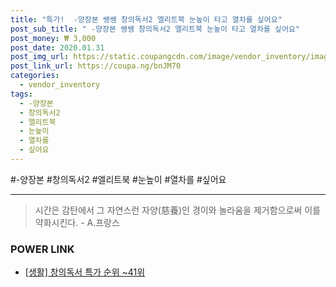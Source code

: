 ```yaml
--- 
title: "특가!  -양장본 쌩쌩 창의독서2 엘리트북 눈높이 타고 열차를 싶어요" 
post_sub_title: " -양장본 쌩쌩 창의독서2 엘리트북 눈높이 타고 열차를 싶어요" 
post_money: ₩ 3,000 
post_date: 2020.01.31 
post_img_url: https://static.coupangcdn.com/image/vendor_inventory/images/2019/03/08/13/7/c8928eeb-8b8e-4409-9258-e02f5edda848.jpg 
post_link_url: https://coupa.ng/bnJM70 
categories: 
  - vendor_inventory 
tags: 
  - -양장본 
  - 창의독서2 
  - 엘리트북 
  - 눈높이 
  - 열차를 
  - 싶어요 
--- 
```

  #-양장본 #창의독서2 #엘리트북 #눈높이 #열차를 #싶어요 
<hr> 

> 시간은 감탄에서 그 자연스런 자양(慈養)인 경이와 놀라움을 제거함으로써 이를 약화시킨다. - A.프랑스 


### POWER LINK

* <a href="https://blog.naver.com/sakai111/221790909934" target="_blank"> [생활] 창의독서 특가 순위 ~41위</a>
